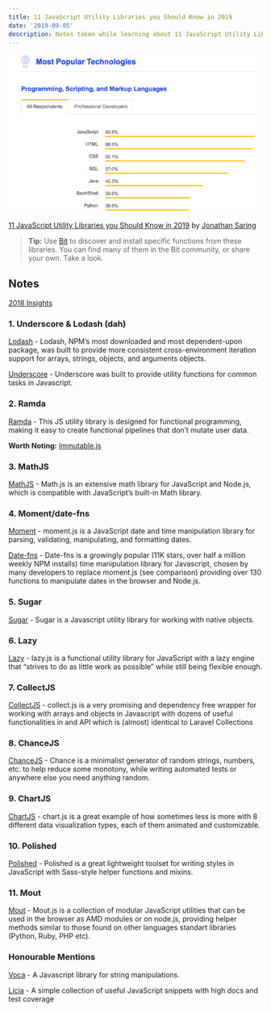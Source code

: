 ```yaml
---
title: 11 JavaScript Utility Libraries you Should Know in 2019
date: '2019-09-05'
description: Notes taken while learning about 11 JavaScript Utility Libraries you Should Know in 2019 to speed the development.
---
```


![Javascript in 2018](javascript-2018.png)

[11 JavaScript Utility Libraries you Should Know in 2019](https://blog.bitsrc.io/11-javascript-utility-libraries-you-should-know-in-2018-3646fb31ade) by [Jonathan Saring](https://blog.bitsrc.io/@JonathanSaring)

> **Tip:** Use [Bit](https://github.com/teambit/bit) to discover and install specific functions from these libraries. You can find many of them in the Bit community, or share your own. Take a look.

## Notes

[2018 Insights](https://insights.stackoverflow.com/survey/2018/#most-popular-technologies)

[](https://www.infoworld.com/article/3048833/brendan-eich-javascript-standard-library-will-stay-small.html)

### 1. Underscore & Lodash (dah)

[Lodash](https://github.com/lodash/lodash) - Lodash, NPM’s most downloaded and most dependent-upon package, was built to provide more consistent cross-environment iteration support for arrays, strings, objects, and arguments objects.

[Underscore](https://github.com/jashkenas/underscore) - Underscore was built to provide utility functions for common tasks in Javascript.

### 2. Ramda

[Ramda](https://github.com/ramda/ramda) - This JS utility library is designed for functional programming, making it easy to create functional pipelines that don’t mutate user data.

**Worth Noting:** [Immutable.js](https://github.com/immutable-js/immutable-js)

### 3. MathJS

[MathJS](https://github.com/josdejong/mathjs) - Math.js is an extensive math library for JavaScript and Node.js, which is compatible with JavaScript’s built-in Math library.

### 4. Moment/date-fns

[Moment](https://github.com/moment/moment) - moment.js is a JavaScript date and time manipulation library for parsing, validating, manipulating, and formatting dates.

[Date-fns](https://github.com/date-fns/date-fns) - Date-fns is a growingly popular (11K stars, over half a million weekly NPM installs) time manipulation library for Javascript, chosen by many developers to replace moment.js (see comparison) providing over 130 functions to manipulate dates in the browser and Node.js.

### 5. Sugar

[Sugar](https://github.com/andrewplummer/Sugar) - Sugar is a Javascript utility library for working with native objects.

### 6. Lazy

[Lazy](https://github.com/dtao/lazy.js) - lazy.js is a functional utility library for JavaScript with a lazy engine that “strives to do as little work as possible” while still being flexible enough.

### 7. CollectJS

[CollectJS](https://github.com/ecrmnn/collect.js) - collect.js is a very promising and dependency free wrapper for working with arrays and objects in Javascript with dozens of useful functionalities in and API which is (almost) identical to Laravel Collections

### 8. ChanceJS

[ChanceJS](https://github.com/chancejs/chancejs) - Chance is a minimalist generator of random strings, numbers, etc. to help reduce some monotony, while writing automated tests or anywhere else you need anything random.

### 9. ChartJS

[ChartJS](https://github.com/chartjs/Chart.js) - chart.js is a great example of how sometimes less is more with 8 different data visualization types, each of them animated and customizable.

### 10. Polished

[Polished](https://github.com/styled-components/polished) - Polished is a great lightweight toolset for writing styles in JavaScript with Sass-style helper functions and mixins.

### 11. Mout

[Mout](https://github.com/mout/mout) - Mout.js is a collection of modular JavaScript utilities that can be used in the browser as AMD modules or on node.js, providing helper methods similar to those found on other languages standart libraries (Python, Ruby, PHP etc).

### Honourable Mentions

[Voca](https://github.com/panzerdp/voca) - A Javascript library for string manipulations.

[Licia](https://github.com/liriliri/licia) - A simple collection of useful JavaScript snippets with high docs and test coverage
